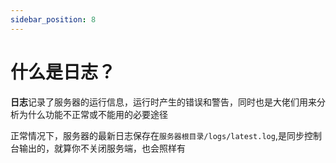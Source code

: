 ```yaml
---
sidebar_position: 8
---
```


# 什么是日志？

**日志**记录了服务器的运行信息，运行时产生的错误和警告，同时也是大佬们用来分析为什么功能不正常或不能用的必要途径

正常情况下，服务器的最新日志保存在`服务器根目录/logs/latest.log`,是同步控制台输出的，就算你不关闭服务端，也会照样有

